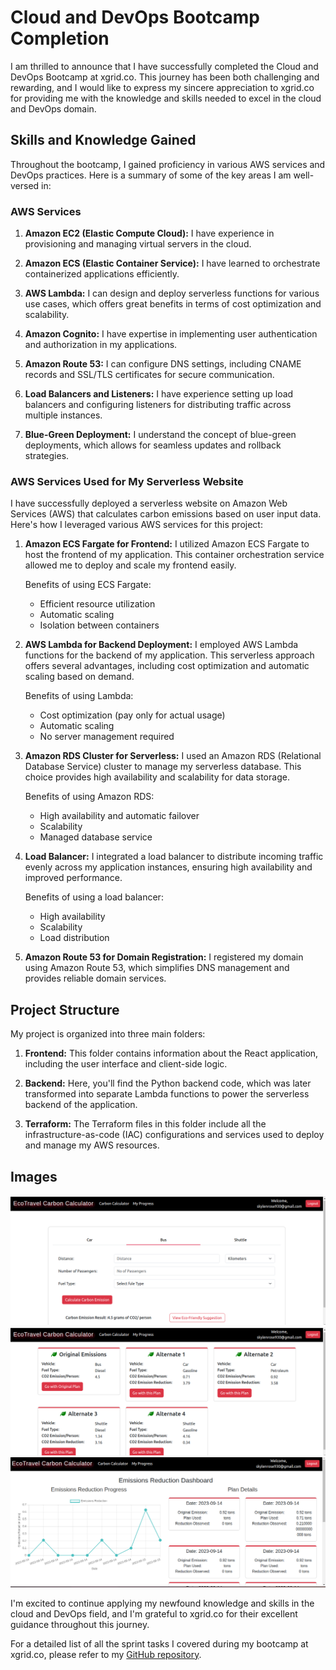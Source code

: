 # Cloud and DevOps Bootcamp Completion

I am thrilled to announce that I have successfully completed the Cloud and DevOps Bootcamp at xgrid.co. This journey has been both challenging and rewarding, and I would like to express my sincere appreciation to xgrid.co for providing me with the knowledge and skills needed to excel in the cloud and DevOps domain.

## Skills and Knowledge Gained

Throughout the bootcamp, I gained proficiency in various AWS services and DevOps practices. Here is a summary of some of the key areas I am well-versed in:

### AWS Services

1. **Amazon EC2 (Elastic Compute Cloud):** I have experience in provisioning and managing virtual servers in the cloud.

2. **Amazon ECS (Elastic Container Service):** I have learned to orchestrate containerized applications efficiently.

3. **AWS Lambda:** I can design and deploy serverless functions for various use cases, which offers great benefits in terms of cost optimization and scalability.

4. **Amazon Cognito:** I have expertise in implementing user authentication and authorization in my applications.

5. **Amazon Route 53:** I can configure DNS settings, including CNAME records and SSL/TLS certificates for secure communication.

6. **Load Balancers and Listeners:** I have experience setting up load balancers and configuring listeners for distributing traffic across multiple instances.

7. **Blue-Green Deployment:** I understand the concept of blue-green deployments, which allows for seamless updates and rollback strategies.

### AWS Services Used for My Serverless Website

I have successfully deployed a serverless website on Amazon Web Services (AWS) that calculates carbon emissions based on user input data. Here's how I leveraged various AWS services for this project:

1. **Amazon ECS Fargate for Frontend:** I utilized Amazon ECS Fargate to host the frontend of my application. This container orchestration service allowed me to deploy and scale my frontend easily.

   Benefits of using ECS Fargate:
   - Efficient resource utilization
   - Automatic scaling
   - Isolation between containers

2. **AWS Lambda for Backend Deployment:** I employed AWS Lambda functions for the backend of my application. This serverless approach offers several advantages, including cost optimization and automatic scaling based on demand.

   Benefits of using Lambda:
   - Cost optimization (pay only for actual usage)
   - Automatic scaling
   - No server management required

3. **Amazon RDS Cluster for Serverless:** I used an Amazon RDS (Relational Database Service) cluster to manage my serverless database. This choice provides high availability and scalability for data storage.

   Benefits of using Amazon RDS:
   - High availability and automatic failover
   - Scalability
   - Managed database service

4. **Load Balancer:** I integrated a load balancer to distribute incoming traffic evenly across my application instances, ensuring high availability and improved performance.

   Benefits of using a load balancer:
   - High availability
   - Scalability
   - Load distribution

5. **Amazon Route 53 for Domain Registration:** I registered my domain using Amazon Route 53, which simplifies DNS management and provides reliable domain services.

## Project Structure

My project is organized into three main folders:

1. **Frontend:** This folder contains information about the React application, including the user interface and client-side logic.

2. **Backend:** Here, you'll find the Python backend code, which was later transformed into separate Lambda functions to power the serverless backend of the application.

3. **Terraform:** The Terraform files in this folder include all the infrastructure-as-code (IAC) configurations and services used to deploy and manage my AWS resources.

## Images

![Image 2](2.png)
![Image 3](3.png)
![Image 1](1.png)

I'm excited to continue applying my newfound knowledge and skills in the cloud and DevOps field, and I'm grateful to xgrid.co for their excellent guidance throughout this journey.

For a detailed list of all the sprint tasks I covered during my bootcamp at xgrid.co, please refer to my [GitHub repository](https://github.com/SanaRahman/AWS-Terraform-Series).